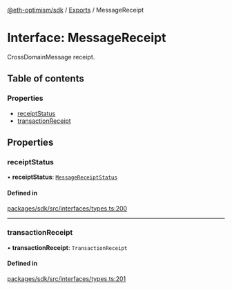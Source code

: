 [@eth-optimism/sdk](../README.md) / [Exports](../modules.md) / MessageReceipt

# Interface: MessageReceipt

CrossDomainMessage receipt.

## Table of contents

### Properties

- [receiptStatus](MessageReceipt.md#receiptstatus)
- [transactionReceipt](MessageReceipt.md#transactionreceipt)

## Properties

### receiptStatus

• **receiptStatus**: [`MessageReceiptStatus`](../enums/MessageReceiptStatus.md)

#### Defined in

[packages/sdk/src/interfaces/types.ts:200](https://github.com/ethereum-optimism/optimism/blob/develop/packages/sdk/src/interfaces/types.ts#L200)

___

### transactionReceipt

• **transactionReceipt**: `TransactionReceipt`

#### Defined in

[packages/sdk/src/interfaces/types.ts:201](https://github.com/ethereum-optimism/optimism/blob/develop/packages/sdk/src/interfaces/types.ts#L201)

